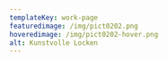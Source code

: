 ```yaml
---
templateKey: work-page
featuredimage: /img/pict0202.png
hoveredimage: /img/pict0202-hover.png
alt: Kunstvolle Locken
---
```

